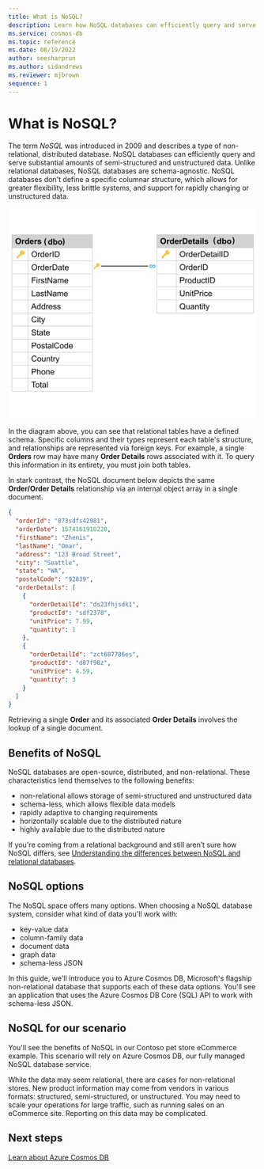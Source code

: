 ```yaml
---
title: What is NoSQL?
description: Learn how NoSQL databases can efficiently query and serve substantial amounts of semi-structured and unstructured data.
ms.service: cosmos-db
ms.topic: reference
ms.date: 08/19/2022
author: seesharprun
ms.author: sidandrews
ms.reviewer: mjbrown
sequence: 1
---
```


# What is NoSQL?

The term *NoSQL* was introduced in 2009 and describes a type of non-relational, distributed database. NoSQL databases can efficiently query and serve substantial amounts of semi-structured and unstructured data. Unlike relational databases, NoSQL databases are schema-agnostic. NoSQL databases don't define a specific columnar structure, which allows for greater flexibility, less brittle systems, and support for rapidly changing or unstructured data.

![Diagram depicting a relational database schema with an Order and OrderDetails table.](media/intro-nosql/relational_tables.svg)

In the diagram above, you can see that relational tables have a defined schema. Specific columns and their types represent each table's structure, and relationships are represented via foreign keys. For example, a single **Orders** row may have many **Order Details** rows associated with it. To query this information in its entirety, you must join both tables.

In stark contrast, the NoSQL document below depicts the same **Order/Order Details** relationship via an internal object array in a single document.

```json
{
  "orderId": "873sdfs42981",
  "orderDate": 1574161910220,
  "firstName": "Zhenis",
  "lastName": "Omar",
  "address": "123 Broad Street",
  "city": "Seattle",
  "state": "WA",
  "postalCode": "92839",
  "orderDetails": [
    {
      "orderDetailId": "ds23fhjsdk1",
      "productId": "sdf2378",
      "unitPrice": 7.99,
      "quantity": 1
    },
    {
      "orderDetailId": "zct687786es",
      "productId": "d87f98z",
      "unitPrice": 4.59,
      "quantity": 3
    }
  ]
}
```

Retrieving a single **Order** and its associated **Order Details** involves the lookup of a single document.

## Benefits of NoSQL

NoSQL databases are open-source, distributed, and non-relational. These characteristics lend themselves to the following benefits:

* non-relational allows storage of semi-structured and unstructured data
* schema-less, which allows flexible data models
* rapidly adaptive to changing requirements
* horizontally scalable due to the distributed nature
* highly available due to the distributed nature

If you're coming from a relational background and still aren’t sure how NoSQL differs, see [Understanding the differences between NoSQL and relational databases](https://docs.microsoft.com/azure/cosmos-db/relational-nosql).

## NoSQL options

The NoSQL space offers many options. When choosing a NoSQL database system, consider what kind of data you'll work with:

* key-value data
* column-family data
* document data
* graph data
* schema-less JSON

In this guide, we'll introduce you to Azure Cosmos DB, Microsoft's flagship non-relational database that supports each of these data options. You'll see an application that uses the Azure Cosmos DB Core (SQL) API to work with schema-less JSON.

## NoSQL for our scenario

You'll see the benefits of NoSQL in our Contoso pet store eCommerce example. This scenario will rely on Azure Cosmos DB, our fully managed NoSQL database service.

While the data may seem relational, there are cases for non-relational stores. New product information may come from vendors in various formats: structured, semi-structured, or unstructured. You may need to scale your operations for large traffic, such as running sales on an eCommerce site. Reporting on this data may be complicated. 

## Next steps

[Learn about Azure Cosmos DB](intro-cosmos.md)
